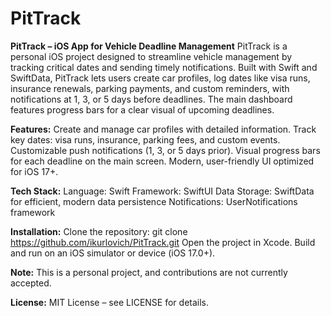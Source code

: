 # PitTrack

**PitTrack – iOS App for Vehicle Deadline Management**
PitTrack is a personal iOS project designed to streamline vehicle management by tracking critical dates and sending timely notifications. Built with Swift and SwiftData, PitTrack lets users create car profiles, log dates like visa runs, insurance renewals, parking payments, and custom reminders, with notifications at 1, 3, or 5 days before deadlines. The main dashboard features progress bars for a clear visual of upcoming deadlines.

**Features:**
Create and manage car profiles with detailed information.
Track key dates: visa runs, insurance, parking fees, and custom events.
Customizable push notifications (1, 3, or 5 days prior).
Visual progress bars for each deadline on the main screen.
Modern, user-friendly UI optimized for iOS 17+.

**Tech Stack:**
Language: Swift
Framework: SwiftUI
Data Storage: SwiftData for efficient, modern data persistence
Notifications: UserNotifications framework

**Installation:**
Clone the repository: git clone https://github.com/ikurlovich/PitTrack.git
Open the project in Xcode.
Build and run on an iOS simulator or device (iOS 17.0+).

**Note:**
This is a personal project, and contributions are not currently accepted.

**License:**
MIT License – see LICENSE for details.
